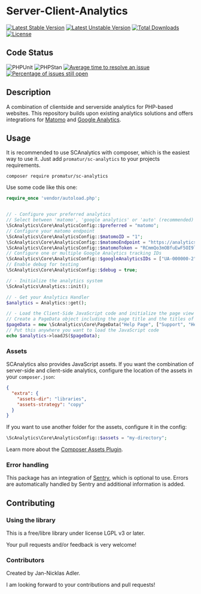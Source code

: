Server-Client-Analytics
==============

[![Latest Stable Version](https://poser.pugx.org/promatur/sc-analytics/v/stable)](https://packagist.org/packages/promatur/sc-analytics)
[![Latest Unstable Version](https://poser.pugx.org/promatur/sc-analytics/v/unstable)](https://packagist.org/packages/promatur/sc-analytics)
[![Total Downloads](https://poser.pugx.org/promatur/sc-analytics/downloads)](https://packagist.org/packages/promatur/sc-analytics)
[![License](https://poser.pugx.org/promatur/sc-analytics/license)](https://packagist.org/packages/promatur/sc-analytics)

## Code Status

![PHPUnit](https://github.com/promatur/sc-analytics/workflows/PHPUnit/badge.svg?branch=main)
![PHPStan](https://github.com/promatur/sc-analytics/workflows/PHPStan%20check/badge.svg?branch=main)
[![Average time to resolve an issue](http://isitmaintained.com/badge/resolution/promatur/sc-analytics.svg)](http://isitmaintained.com/project/promatur/sc-analytics "Average time to resolve an issue")
[![Percentage of issues still open](http://isitmaintained.com/badge/open/promatur/sc-analytics.svg)](http://isitmaintained.com/project/promatur/sc-analytics "Percentage of issues still open")

## Description

A combination of clientside and serverside analytics for PHP-based websites. This repository builds upon existing analytics solutions and offers integrations for [Matomo](https://matomo.org) and [Google Analytics](https://analytics.google.com).

## Usage

It is recommended to use SCAnalytics with composer, which is the easiest way to use it. Just add `promatur/sc-analytics` to your projects requirements.

```shell
composer require promatur/sc-analytics
```

Use some code like this one:

```php
require_once 'vendor/autoload.php';


// - Configure your preferred analytics
// Select between 'matomo', 'google analytics' or 'auto' (recommended)
\ScAnalytics\Core\AnalyticsConfig::$preferred = "matomo";
// Configure your matomo endpoint
\ScAnalytics\Core\AnalyticsConfig::$matomoID = "1";
\ScAnalytics\Core\AnalyticsConfig::$matomoEndpoint = "https://analytics.example.com/";
\ScAnalytics\Core\AnalyticsConfig::$matomoToken = "RCmmQo3mOBfuEwF5OI9l23DcbHymRa6I"; // Optional
// Configure one or multiple Google Analytics tracking IDs
\ScAnalytics\Core\AnalyticsConfig::$googleAnalyticsIDs = ["UA-000000-2", "UA-XXXXXX-X"];
// Enable debug for testing
\ScAnalytics\Core\AnalyticsConfig::$debug = true;

// - Initialize the analytics system
\ScAnalytics\Analytics::init();

// - Get your Analytics Handler
$analytics = Analytics::get();

// - Load the Client-Side JavaScript code and initialize the page view
// Create a PageData object including the page title and the titles of parent pages
$pageData = new \ScAnalytics\Core\PageData("Help Page", ["Support", "Help Page Overview"])
// Put this anywhere you want to load the JavaScript code
echo $analytics->loadJS($pageData);
```

### Assets

SCAnalytics also provides JavaScript assets. If you want the combination of server-side and client-side analytics, configure the location of the assets in your `composer.json`:

```json
{
  "extra": {
    "assets-dir": "libraries",
    "assets-strategy": "copy"
  }
}
```

If you want to use another folder for the assets, configure it in the config:

```php
\ScAnalytics\Core\AnalyticsConfig::$assets = "my-directory";
```

Learn more about the [Composer Assets Plugin](https://github.com/frontpack/composer-assets-plugin).

### Error handling

This package has an integration of [Sentry](https://github.com/getsentry/sentry-php), which is optional to use. Errors are automatically handled by Sentry and additional information is added.

## Contributing

### Using the library

This is a free/libre library under license LGPL v3 or later.

Your pull requests and/or feedback is very welcome!

### Contributors
Created by Jan-Nicklas Adler.

I am looking forward to your contributions and pull requests!
